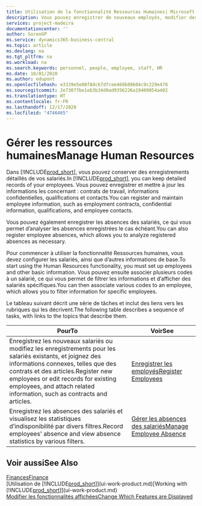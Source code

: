 ```yaml
---
title: Utilisation de la fonctionnalité Ressources Humaines| Microsoft Docs
description: Vous pouvez enregistrer de nouveaux employés, modifier des informations sur le personnel existant, et enregistrer et analyser les absences.
services: project-madeira
documentationcenter: ''
author: SorenGP
ms.service: dynamics365-business-central
ms.topic: article
ms.devlang: na
ms.tgt_pltfrm: na
ms.workload: na
ms.search.keywords: personnel, people, employee, staff, HR
ms.date: 10/01/2020
ms.author: edupont
ms.openlocfilehash: e3339e5e08f8dc67dfcee469b89604c9c229e478
ms.sourcegitcommit: 2e7307fbe1eb3b34d0ad9356226a19409054a402
ms.translationtype: HT
ms.contentlocale: fr-FR
ms.lasthandoff: 12/17/2020
ms.locfileid: "4746465"
---
```

# <a name="manage-human-resources"></a><span data-ttu-id="47fab-103">Gérer les ressources humaines</span><span class="sxs-lookup"><span data-stu-id="47fab-103">Manage Human Resources</span></span>
<span data-ttu-id="47fab-104">Dans [!INCLUDE[prod_short](includes/prod_short.md)], vous pouvez conserver des enregistrements détaillés de vos salariés.</span><span class="sxs-lookup"><span data-stu-id="47fab-104">In [!INCLUDE[prod_short](includes/prod_short.md)], you can keep detailed records of your employees.</span></span> <span data-ttu-id="47fab-105">Vous pouvez enregistrer et mettre à jour les informations les concernant : contrats de travail, informations confidentielles, qualifications et contacts.</span><span class="sxs-lookup"><span data-stu-id="47fab-105">You can register and maintain employee information, such as employment contracts, confidential information, qualifications, and employee contacts.</span></span>

<span data-ttu-id="47fab-106">Vous pouvez également enregistrer les absences des salariés, ce qui vous permet d’analyser les absences enregistrées le cas échéant.</span><span class="sxs-lookup"><span data-stu-id="47fab-106">You can also register employee absences, which allows you to analyze registered absences as necessary.</span></span>

<span data-ttu-id="47fab-107">Pour commencer à utiliser la fonctionnalité Ressources humaines, vous devez configurer les salariés, ainsi que d’autres informations de base.</span><span class="sxs-lookup"><span data-stu-id="47fab-107">To start using the Human Resources functionality, you must set up employees and other basic information.</span></span> <span data-ttu-id="47fab-108">Vous pouvez ensuite associer plusieurs codes à un salarié, ce qui vous permet de filtrer les informations et d’afficher des salariés spécifiques.</span><span class="sxs-lookup"><span data-stu-id="47fab-108">You can then associate various codes to an employee, which allows you to filter information for specific employees.</span></span>

<span data-ttu-id="47fab-109">Le tableau suivant décrit une série de tâches et inclut des liens vers les rubriques qui les décrivent.</span><span class="sxs-lookup"><span data-stu-id="47fab-109">The following table describes a sequence of tasks, with links to the topics that describe them.</span></span>

| <span data-ttu-id="47fab-110">Pour</span><span class="sxs-lookup"><span data-stu-id="47fab-110">To</span></span> | <span data-ttu-id="47fab-111">Voir</span><span class="sxs-lookup"><span data-stu-id="47fab-111">See</span></span> |
| --- | --- |
| <span data-ttu-id="47fab-112">Enregistrez les nouveaux salariés ou modifiez les enregistrements pour les salariés existants, et joignez des informations connexes, telles que des contrats et des articles.</span><span class="sxs-lookup"><span data-stu-id="47fab-112">Register new employees or edit records for existing employees, and attach related information, such as contracts and articles.</span></span> |[<span data-ttu-id="47fab-113">Enregistrer les employés</span><span class="sxs-lookup"><span data-stu-id="47fab-113">Register Employees</span></span>](hr-how-register-employees.md) |
| <span data-ttu-id="47fab-114">Enregistrez les absences des salariés et visualisez les statistiques d’indisponibilité par divers filtres.</span><span class="sxs-lookup"><span data-stu-id="47fab-114">Record employees' absence and view absence statistics by various filters.</span></span> |[<span data-ttu-id="47fab-115">Gérer les absences des salariés</span><span class="sxs-lookup"><span data-stu-id="47fab-115">Manage Employee Absence</span></span>](hr-how-manage-absence.md) |

## <a name="see-also"></a><span data-ttu-id="47fab-116">Voir aussi</span><span class="sxs-lookup"><span data-stu-id="47fab-116">See Also</span></span>
[<span data-ttu-id="47fab-117">Finances</span><span class="sxs-lookup"><span data-stu-id="47fab-117">Finance</span></span>](finance.md)  
<span data-ttu-id="47fab-118">[Utilisation de [!INCLUDE[prod_short](includes/prod_short.md)]](ui-work-product.md)</span><span class="sxs-lookup"><span data-stu-id="47fab-118">[Working with [!INCLUDE[prod_short](includes/prod_short.md)]](ui-work-product.md)</span></span>  
[<span data-ttu-id="47fab-119">Modifier les fonctionnalités affichées</span><span class="sxs-lookup"><span data-stu-id="47fab-119">Change Which Features are Displayed</span></span>](ui-experiences.md)        
